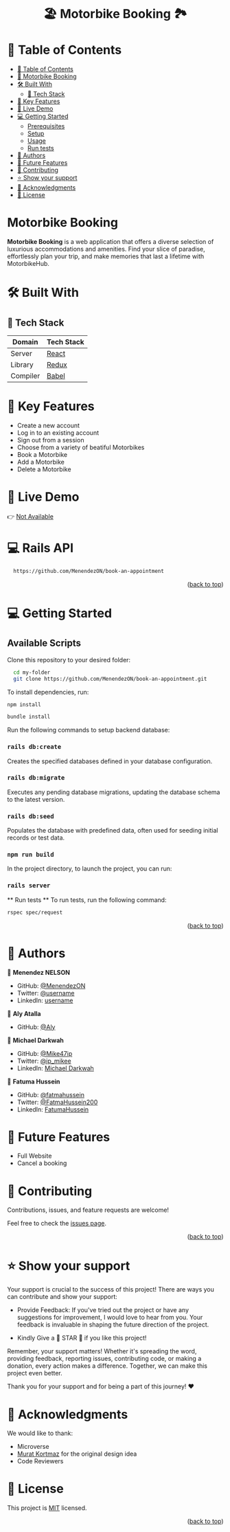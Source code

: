 <a name="readme-top"></a>

<div align="center">
  <h1><b> 🏖 Motorbike Booking 🏞 </b></h1>
</div>

<!-- TABLE OF CONTENTS -->

# 📗 Table of Contents

- [📗 Table of Contents](#-table-of-contents)
- [💸 Motorbike Booking ](#-Motorbike-booking-)
- [🛠 Built With ](#-built-with-)
  - [📌 Tech Stack ](#-tech-stack-)
- [🎲 Key Features ](#-key-features-)
- [🚀 Live Demo](#-live-demo-)
- [💻 Getting Started ](#-getting-started-)
  - [Prerequisites](#prerequisites)
  - [Setup](#setup)
  - [Usage](#usage)
  - [Run tests](#run-tests)
- [👥 Authors ](#-authors-)
- [🔭 Future Features ](#-future-features-)
- [🤝 Contributing ](#-contributing-)
- [⭐️ Show your support ](#️-show-your-support-)
- [🙏 Acknowledgments ](#-acknowledgments-)
- [📝 License ](#-license-)

<!-- PROJECT DESCRIPTION -->

# Motorbike Booking <a name="about-project"></a>

**Motorbike Booking** is a web application that offers a diverse selection of luxurious accommodations and amenities. Find your slice of paradise, effortlessly plan your trip, and make memories that last a lifetime with MotorbikeHub.


# 🛠 Built With <a name="built-with"></a>

## 📌 Tech Stack <a name="tech-stack"></a>

| Domain | Tech Stack |
|--------|--------|
| Server | <a href="https://github.com/facebook/create-react-app">React</a> |
| Library | <a href="https://redux.js.org/">Redux</a> |
| Compiler | <a href="https://babeljs.io/docs/">Babel</a> |

<!-- Features -->

# 🎲 Key Features <a name="key-features"></a>

- Create a new account
- Log in to an existing account
- Sign out from a session
- Choose from a variety of beatiful Motorbikes
- Book a Motorbike 
- Add a Motorbike
- Delete a Motorbike 

# 🚀 Live Demo <a name="live-demo"></a>

👉 [Not Available](https://....)

# 💻 Rails API <a name="rails-api"></a>

```sh
  https://github.com/MenendezON/book-an-appointment
```

<p align="right">(<a href="#readme-top">back to top</a>)</p>
<!-- GETTING STARTED -->

# 💻 Getting Started<a name="getting-started"></a>


## Available Scripts

Clone this repository to your desired folder:

```sh
  cd my-folder
  git clone https://github.com/MenendezON/book-an-appointment.git
```

To install dependencies, run:

```sh
npm install

bundle install
```

Run the following commands to setup backend database:

### `rails db:create`

Creates the specified databases defined in your database configuration.

### `rails db:migrate`

Executes any pending database migrations, updating the database schema to the latest version.

### `rails db:seed`

Populates the database with predefined data, often used for seeding initial records or test data.

### `npm run build`

In the project directory, to launch the project, you can run:

### `rails server`

** Run tests **
To run tests, run the following command:

```sh
rspec spec/request

``````

<p align="right">(<a href="#readme-top">back to top</a>)</p>

<!-- AUTHORS -->

# 👥 Authors <a name="authors"></a>

👤 **Menendez NELSON**

- GitHub: [@MenendezON](https://github.com/MenendezON)
- Twitter: [@username](https://twitter.com/menendezon)
- LinkedIn: [username](https://linkedin.com/in/menendezon)

🤑 **Aly Atalla**

- GitHub: [@Aly](https://github.com/AlyAtalla)

🤑 **Michael Darkwah**

- GitHub: [@Mike47ip](https://github.com/Mike47ip)
- Twitter: [@ip_mikee](https://twitter.com/ip_mikee)
- LinkedIn: [Michael Darkwah](https://www.linkedin.com/in/michael-darkwah-81a039141/)

🤑 **Fatuma Hussein**

- GitHub: [@fatmahussein](https://github.com/fatmahussein)
- Twitter: [@FatmaHussein200](https://twitter.com/@FatmaHussein200)
- LinkedIn: [FatumaHussein](https://www.linkedin.com/in/fatuma-hussein-48149917b)

<!-- FUTURE FEATURES -->

# 🔭 Future Features <a name="future-features"></a>

  - Full Website
  - Cancel a booking

<!-- CONTRIBUTING -->

# 🤝 Contributing <a name="contributing"></a>

Contributions, issues, and feature requests are welcome!

Feel free to check the [issues page](https://github.com/MenendezON/book-an-appointment/issues).
 
<p align="right">(<a href="#readme-top">back to top</a>)</p>

<!-- SUPPORT -->

# ⭐️ Show your support <a name="support"></a>

Your support is crucial to the success of this project! There are ways you can contribute and show your support:

- Provide Feedback: If you've tried out the project or have any suggestions for improvement, I would love to hear from you. Your feedback is invaluable in shaping the future direction of the project.

- Kindly Give a 🌟 STAR 🌟 if you like this project!

Remember, your support matters! Whether it's spreading the word, providing feedback, reporting issues, contributing code, or making a donation, every action makes a difference. Together, we can make this project even better.

Thank you for your support and for being a part of this journey! ❤️

<!-- ACKNOWLEDGEMENTS -->

# 🙏 Acknowledgments <a name="acknowledgements"></a>

We would like to thank: 
- Microverse
- [Murat Kortmaz](https://www.behance.net/gallery/26425031/Vespa-Responsive-Redesign) for the original design idea
- Code Reviewers

<!-- LICENSE -->

# 📝 License <a name="license"></a>

This project is [MIT](https://github.com/MenendezON/book-an-appointment/blob/dev/LICENSE) licensed.

<p align="right">(<a href="#readme-top">back to top</a>)</p>
